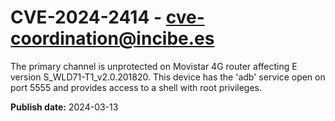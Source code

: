 # CVE-2024-2414 - cve-coordination@incibe.es

The primary channel is unprotected on Movistar 4G router affecting E version S_WLD71-T1_v2.0.201820. This device has the 'adb' service open on port 5555 and provides access to a shell with root privileges.

**Publish date:** 2024-03-13
